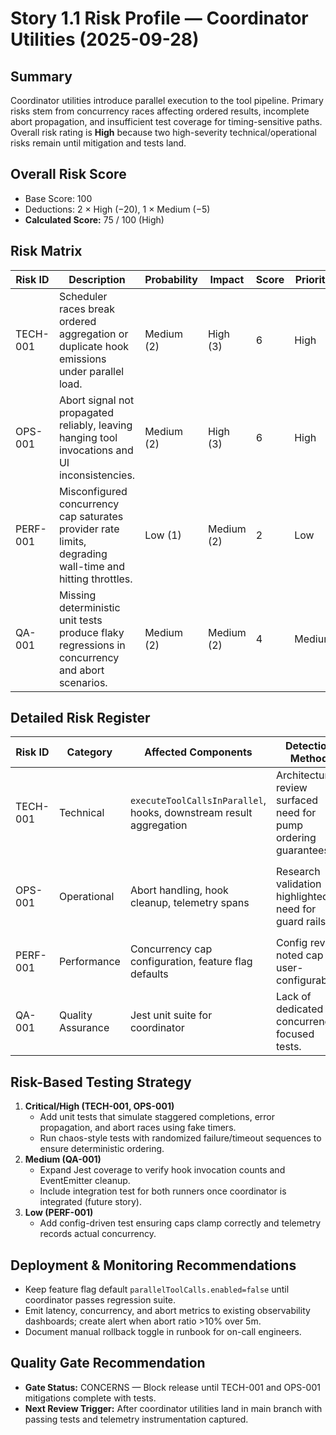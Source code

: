 # Story 1.1 Risk Profile — Coordinator Utilities (2025-09-28)

## Summary

Coordinator utilities introduce parallel execution to the tool pipeline. Primary risks stem from concurrency races affecting ordered results, incomplete abort propagation, and insufficient test coverage for timing-sensitive paths. Overall risk rating is **High** because two high-severity technical/operational risks remain until mitigation and tests land.

## Overall Risk Score

- Base Score: 100
- Deductions: 2 × High (−20), 1 × Medium (−5)
- **Calculated Score:** 75 / 100 (High)

## Risk Matrix

| Risk ID  | Description                                                                                              | Probability | Impact     | Score | Priority |
| -------- | -------------------------------------------------------------------------------------------------------- | ----------- | ---------- | ----- | -------- |
| TECH-001 | Scheduler races break ordered aggregation or duplicate hook emissions under parallel load.               | Medium (2)  | High (3)   | 6     | High     |
| OPS-001  | Abort signal not propagated reliably, leaving hanging tool invocations and UI inconsistencies.           | Medium (2)  | High (3)   | 6     | High     |
| PERF-001 | Misconfigured concurrency cap saturates provider rate limits, degrading wall-time and hitting throttles. | Low (1)     | Medium (2) | 2     | Low      |
| QA-001   | Missing deterministic unit tests produce flaky regressions in concurrency and abort scenarios.           | Medium (2)  | Medium (2) | 4     | Medium   |

## Detailed Risk Register

| Risk ID  | Category          | Affected Components                                                | Detection Method                                                | Mitigation Strategy                                                                                          | Owner           | Status  |
| -------- | ----------------- | ------------------------------------------------------------------ | --------------------------------------------------------------- | ------------------------------------------------------------------------------------------------------------ | --------------- | ------- |
| TECH-001 | Technical         | `executeToolCallsInParallel`, hooks, downstream result aggregation | Architecture review surfaced need for pump ordering guarantees. | Enforce index-aligned storage, single writer per index, and add tests for staggered latencies.               | Dev Agent       | Open    |
| OPS-001  | Operational       | Abort handling, hook cleanup, telemetry spans                      | Research validation highlighted need for guard rails.           | Add `signal.throwIfAborted()` checks before dispatch, unregister listeners, assert no hooks fire post-abort. | Dev Agent       | Open    |
| PERF-001 | Performance       | Concurrency cap configuration, feature flag defaults               | Config review noted cap is user-configurable.                   | Clamp cap 1..10, document defaults, add telemetry alert if configured above 6.                               | Dev Agent & Ops | Planned |
| QA-001   | Quality Assurance | Jest unit suite for coordinator                                    | Lack of dedicated concurrency-focused tests.                    | Implement deterministic fake-timer-based tests covering ordering, errors, abort, cap edges.                  | QA + Dev        | Open    |

## Risk-Based Testing Strategy

1. **Critical/High (TECH-001, OPS-001)**
   - Add unit tests that simulate staggered completions, error propagation, and abort races using fake timers.
   - Run chaos-style tests with randomized failure/timeout sequences to ensure deterministic ordering.
2. **Medium (QA-001)**
   - Expand Jest coverage to verify hook invocation counts and EventEmitter cleanup.
   - Include integration test for both runners once coordinator is integrated (future story).
3. **Low (PERF-001)**
   - Add config-driven test ensuring caps clamp correctly and telemetry records actual concurrency.

## Deployment & Monitoring Recommendations

- Keep feature flag default `parallelToolCalls.enabled=false` until coordinator passes regression suite.
- Emit latency, concurrency, and abort metrics to existing observability dashboards; create alert when abort ratio >10% over 5m.
- Document manual rollback toggle in runbook for on-call engineers.

## Quality Gate Recommendation

- **Gate Status:** CONCERNS — Block release until TECH-001 and OPS-001 mitigations complete with tests.
- **Next Review Trigger:** After coordinator utilities land in main branch with passing tests and telemetry instrumentation captured.
